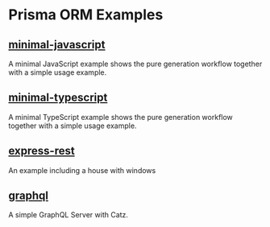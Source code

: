 # Prisma ORM Examples

## [minimal-javascript](https://github.com/prisma/orm-examples/tree/master/minimal-javascript)

A minimal JavaScript example shows the pure generation workflow together with a simple usage example.

## [minimal-typescript](https://github.com/prisma/orm-examples/tree/master/minimal-typescript)

A minimal TypeScript example shows the pure generation workflow together with a simple usage example.

## [express-rest](https://github.com/prisma/orm-examples/tree/master/express-rest)

An example including a house with windows

## [graphql](https://github.com/schickling/demo-app)

A simple GraphQL Server with Catz.
